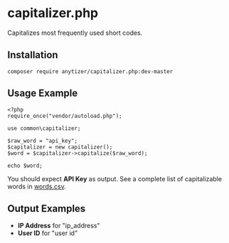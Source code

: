 # capitalizer.php

Capitalizes most frequently used short codes.


## Installation

    composer require anytizer/capitalizer.php:dev-master


## Usage Example

    <?php
    require_once("vendor/autoload.php");
    
    use common\capitalizer;
    
    $raw_word = "api_key";
    $capitalizer = new capitalizer();
    $word = $capitalizer->capitalize($raw_word);
    
    echo $word;

You should expect __API Key__ as output. See a complete list of capitalizable words in [words.csv](src/libraries/classes/common/words.csv).


## Output Examples

 * __IP Address__ for "ip_address"
 * __User ID__ for "user id"
